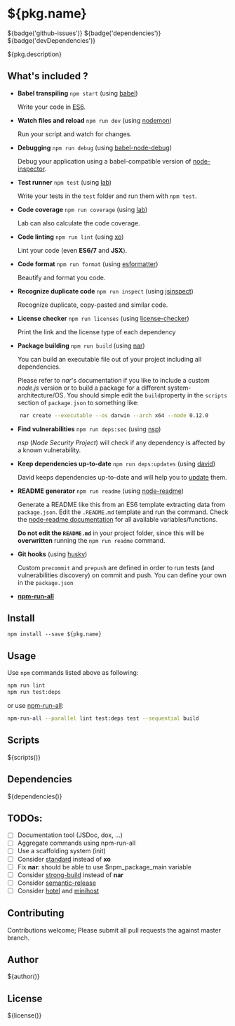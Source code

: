 # ${pkg.name}

${badge('github-issues')}
${badge('dependencies')}
${badge('devDependencies')}

${pkg.description}

## What's included ?

- **Babel transpiling** ```npm start``` (using [babel](https://babeljs.io/))

  Write your code in [ES6](https://babeljs.io/docs/learn-es2015/).

- **Watch files and reload** ```npm run dev``` (using [nodemon](https://github.com/remy/nodemon))

  Run your script and watch for changes.

- **Debugging** ```npm run debug``` (using [babel-node-debug](https://github.com/crabdude/babel-node-debug))

  Debug your application using a babel-compatible version of [node-inspector](https://github.com/node-inspector/node-inspector).

- **Test runner** ```npm test``` (using [lab](https://github.com/hapijs/lab))

  Write your tests in the ```test``` folder and run them with ```npm test```.

- **Code coverage** ```npm run coverage``` (using [lab](https://github.com/hapijs/lab))

  Lab can also calculate the code coverage.

- **Code linting** ```npm run lint``` (using [xo](https://github.com/sindresorhus/xo))

  Lint your code (even **ES6/7** and **JSX**).

- **Code format** ```npm run format``` (using [esformatter](https://github.com/millermedeiros/esformatter))

  Beautify and format you code.

- **Recognize duplicate code** ```npm run inspect``` (using [jsinspect](https://github.com/danielstjules/jsinspect))

  Recognize duplicate, copy-pasted and similar code.

- **License checker** ```npm run licenses``` (using [license-checker](https://github.com/davglass/license-checker))

  Print the link and the license type of each dependency

- **Package building** ```npm run build``` (using [nar](https://github.com/h2non/nar))

  You can build an executable file out of your project including all dependencies.

  Please refer to *nar*'s documentation if you like to include a custom *node.js* version or to build a package for a different system-architecture/OS. You should simple edit the ```build```property in the ```scripts``` section of ```package.json``` to something like:
```sh    
    nar create --executable --os darwin --arch x64 --node 0.12.0
```

- **Find vulnerabilities** ```npm run deps:sec``` (using [nsp](https://github.com/nodesecurity/nsp))

  *nsp* (*Node Security Project*) will check if any dependency is affected by a known vulnerability.

- **Keep dependencies up-to-date** ```npm run deps:updates``` (using [david](https://github.com/alanshaw/david))

  David keeps dependencies up-to-date and will help you to [update](https://github.com/alanshaw/david#update-to-latest) them.

- **README generator** ```npm run readme``` (using [node-readme](https://github.com/revolunet/node-readme))

    Generate a README like this from an ES6 template extracting data from ```package.json```.
    Edit the ```.README.md``` template and run the command. Check the [node-readme documentation](https://github.com/revolunet/node-readme#custom-template) for all available variables/functions.

    **Do not edit the ```README.md```** in your project folder, since this will be **overwritten** running the ```npm run readme``` command.

- **Git hooks** (using [husky](https://github.com/typicode/husky))

  Custom ```precommit``` and ```prepush``` are defined in order to run tests (and vulnerabilities discovery) on commit and push. You can define your own in the ```package.json```


- **[npm-run-all](https://github.com/mysticatea/npm-run-all)**

## Install

`npm install --save ${pkg.name}`

## Usage
Use ```npm``` commands listed above as following:
```sh
npm run lint
npm run test:deps
```

or use [npm-run-all](https://github.com/mysticatea/npm-run-all):
```sh
npm-run-all --parallel lint test:deps test --sequential build
```

## Scripts

${scripts()}

## Dependencies

${dependencies()}

## TODOs:
- [ ] Documentation tool (JSDoc, dox, ...)
- [ ] Aggregate commands using npm-run-all
- [ ] Use a scaffolding system (init)
- [ ] Consider [standard](https://github.com/feross/standard) instead of **xo**
- [ ] Fix **nar**: should be able to use $npm_package_main variable
- [ ] Consider [strong-build](https://github.com/strongloop/strong-build) instead of **nar**
- [ ] Consider [semantic-release](https://github.com/semantic-release/semantic-release)
- [ ] Consider [hotel](https://github.com/typicode/hotel) and [minihost](https://github.com/typicode/minihost)
## Contributing

Contributions welcome; Please submit all pull requests the against master branch.

## Author

${author()}

## License

${license()}
